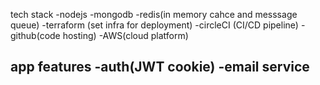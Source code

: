 tech stack
-nodejs
-mongodb
-redis(in memory cahce and messsage queue)
-terraform (set infra for deployment)
-circleCI (CI/CD pipeline)
-github(code hosting)
-AWS(cloud platform)

app features
-auth(JWT cookie)
-email service
-